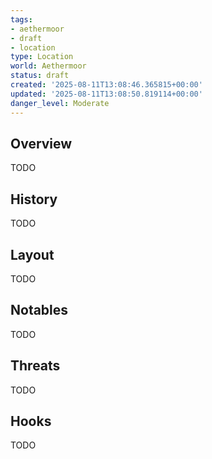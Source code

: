 ```yaml
---
tags:
- aethermoor
- draft
- location
type: Location
world: Aethermoor
status: draft
created: '2025-08-11T13:08:46.365815+00:00'
updated: '2025-08-11T13:08:50.819114+00:00'
danger_level: Moderate
---
```



## Overview

TODO
## History

TODO
## Layout

TODO
## Notables

TODO
## Threats

TODO
## Hooks

TODO
